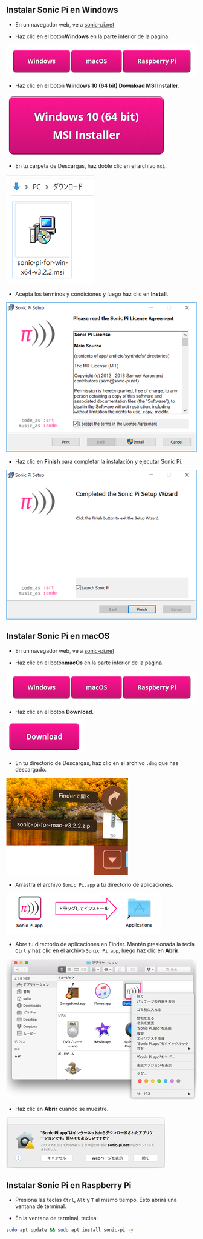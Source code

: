 ## Instalar Sonic Pi en Windows

- En un navegador web, ve a [sonic-pi.net](https://sonic-pi.net/)

- Haz clic en el botón**Windows** en la parte inferior de la página.

![descargas](images/download-buttons.png)

- Haz clic en el botón **Windows 10 (64 bit) Download MSI Installer**.

![msi](images/msi-installer.png)

- En tu carpeta de Descargas, haz doble clic en el archivo `msi`.

![windows1](images/windows1.png)

- Acepta los términos y condiciones y luego haz clic en **Install**.

![windows2](images/windows2.png)

- Haz clic en **Finish** para completar la instalación y ejecutar Sonic Pi.

![windows3](images/windows3.png)


## Instalar Sonic Pi en macOS

- En un navegador web, ve a [sonic-pi.net](https://sonic-pi.net/)

- Haz clic en el botón**macOs** en la parte inferior de la página.

![descargas](images/download-buttons.png)

- Haz clic en el botón **Download**.

![descarga](images/download.png)

- En tu directorio de Descargas, haz clic en el archivo `.dmg` que has descargado.

![macOS1](images/macOS1.png)

- Arrastra el archivo `Sonic Pi.app` a tu directorio de aplicaciones.

![macOS2](images/macOS2.png)

- Abre tu directorio de aplicaciones en Finder. Mantén presionada la tecla `Ctrl` y haz clic en el archivo `Sonic Pi.app`, luego haz clic en **Abrir**.

![macOS3](images/macOS3.png)

- Haz clic en **Abrir** cuando se muestre.

![macOS4](images/macOS4.png)

## Instalar Sonic Pi en Raspberry Pi

- Presiona las teclas `Ctrl`, `Alt` y `T` al mismo tiempo. Esto abrirá una ventana de terminal.

- En la ventana de terminal, teclea:

```bash
sudo apt update && sudo apt install sonic-pi -y
```

